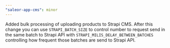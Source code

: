 ```yaml
---
"saleor-app-cms": minor
---
```


Added bulk processing of uploading products to Strapi CMS. After this change you can use `STRAPI_BATCH_SIZE` to control number to request send in the same batch to Strapi API with `STRAPI_MILIS_DELAY_BETWEEN_BATCHES` controlling how frequent those batches are send to Strapi API.
